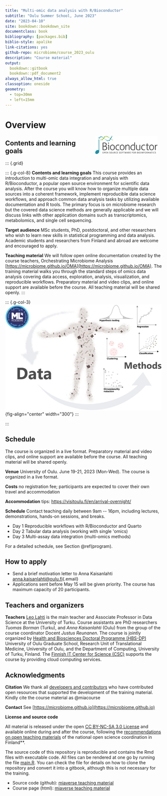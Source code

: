 ```yaml
--- 
title: "Multi-omic data analysis with R/Bioconductor"
subtitle: "Oulu Summer School, June 2023"
date: "2023-04-10"
site: bookdown::bookdown_site
documentclass: book
bibliography: [packages.bib]
biblio-style: apalike
link-citations: yes
github-repo: microbiome/course_2023_oulu
description: "Course material"
output:
  bookdown::gitbook
  bookdown::pdf_document2
always_allow_html: true  
classoption: oneside
geometry:
  - top=30mm
  - left=15mm
---
```




# Overview

<!--<a href="https://bioconductor.org"><img src="https://github.com/Bioconductor/BiocStickers/raw/master/Bioconductor/Bioconductor-serial.gif" width="200" alt="Bioconductor Sticker" align="right" style="margin: 0 1em 0 1em" /></a>-->

<a href="https://bioconductor.org"><img src="bioconductor_logo_rgb.jpg" width="200" alt="Bioconductor Sticker" align="right" style="margin: 0 1em 0 1em" /></a>


## Contents and learning goals

::: {.grid}

::: {.g-col-8}
**Contents and learning goals** This course provides an introduction to multi-omic data integration and analysis with R/Bioconductor, a popular open source environment for scientific data analysis. After the course you will know how to organize multiple data sources into a coherent framework, implement reproducible data science workflows, and approach common data analysis tasks by utilizing available documentation and R tools. The primary focus is on microbiome research but the covered data science methods are generally applicable and we will discuss links with other application domains such as transcriptomics, metabolomics, and single cell sequencing. 

**Target audience** MSc students, PhD, postdoctoral, and other researchers who wish to learn new skills in statistical programming and data analysis. Academic students and researchers from Finland and abroad are welcome and encouraged to apply.

**Teaching material** We will follow open online documentation created by the course teachers, Orchestrating Microbiome Analysis [https://microbiome.github.io/OMA](https://microbiome.github.io/OMA). The training material walks you through the standard steps of omics data analysis covering data access, exploration, analysis, visualization, and reproducible workflows. Preparatory material and video clips, and online support are available before the course. All teaching material will be shared openly.
:::

::: {.g-col-3}
![Figure source: Moreno-Indias _et al_. (2021) _Frontiers in Microbiology_ 12:11. ](fig.png){fig-align="center" width="300"}
:::

:::


## Schedule 

The course is organized in a live format. Preparatory material and video clips, and online support are available before the course. All teaching material will be shared openly.

**Venue** University of Oulu. June 19-21, 2023 (Mon-Wed). The course is organized in a live format. 

**Costs** no registration fee; participants are expected to cover
  their own travel and accommodation

**Accommodation** tips: <https://visitoulu.fi/en/arrival-overnight/>

**Schedule** Contact teaching daily between 9am -- 16pm, including lectures, demonstrations, hands-on sessions, and breaks. 

 * Day 1 Reproducible workflows with R/Bioconductor and Quarto 
 * Day 2 Tabular data analysis (working with single 'omics) 
 * Day 3 Multi-assay data integration (multi-omics methods)

For a detailed schedule, see Section \@ref(program).

## How to apply

-   Send a brief motivation letter to Anna Kaisanlahti [anna.kaisanlahti\@oulu.fi](mailto:anna.kaisanlahti@oulu.fi){.email}
-   Applications sent before May 15 will be given priority. The course has maximum capacity of 20 participants. 


## Teachers and organizers

**Teachers** [Leo Lahti](https://datascience.utu.fi) is the main teacher and Associate Professor in Data Science at the University of Turku. Course assistants are PhD researchers *Tuomas Borman* (Turku), and *Anna Kaisanlahti* (Oulu) from the group of the course coordinator Docent *Justus Reunanen*. The course is jointly organized by [Health and Biosciences Doctoral Programme (HBS-DP)](https://www.oulu.fi/en/research/graduate-school/organisation-and-contact-information-uniogs/health-and-biosciences-doctoral-programme) University of Oulu Graduate School, Research Unit of Translational Medicine, University of Oulu, and the Department of Computing, University of Turku, Finland. The [Finnish IT Center for Science (CSC)](https://csc.fi/) supports the course by providing cloud computing services.



## Acknowledgments

**Citation** We thank all [developers and contributors](https://microbiome.github.io) who have contributed open resources that supported the development of the training material. Kindly cite the course material as @miacourse 

**Contact** See [https://microbiome.github.io](https://microbiome.github.io)

**License and source code**

All material is released under the open [CC BY-NC-SA 3.0 License](LICENSE) and available online during and after the course, following the [recommendations on open teaching materials](https://avointiede.fi/fi/linjaukset-ja-aineistot/kotimaiset-linjaukset/oppimisen-ja-oppimateriaalien-avoimuuden-linjaus) of the national open science coordination in Finland**.

The source code of this repository is reproducible and contains
the Rmd files with executable code. All files can be rendered at one
go by running the file [main.R](main.R). You can check the file for
details on how to clone the repository and convert it into a gitbook,
although this is not necessary for the training.

- Source code (github): [miaverse teaching material](https://github.com/microbiome/course_2023_oulu)
- Course page (html): [miaverse teaching material](https://microbiome.github.io/course_2023_oulu/)

